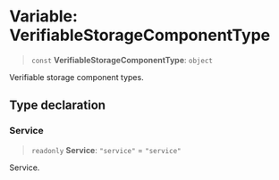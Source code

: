 # Variable: VerifiableStorageComponentType

> `const` **VerifiableStorageComponentType**: `object`

Verifiable storage component types.

## Type declaration

### Service

> `readonly` **Service**: `"service"` = `"service"`

Service.
